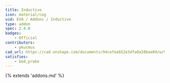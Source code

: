 ```yaml
---
title: Inductive
icon: material/cog
uid: EVA / Addons / Inductive
type: addon
spec: 2.4.0
badges:
    - Official
contributors: 
    - pkucmus
cad_url: https://cad.onshape.com/documents/94cafeab52e3dfa0a28bae89/w/99794094315556b24b5664ec/e/add7606d94bef518a043ed5f
satisfies:
    - bed_probe
---
```


{% extends 'addons.md' %}
